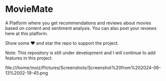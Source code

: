 # MovieMate
A Platform where you get recommendations and reviews about movies based on content and sentiment analysis. You can also post your reviews here at this platform.


Show some ❤️ and star the repo to support the project.

Note: This repository is still under development and I will continue to add features in this project.

file:///home/moiz/Pictures/Screenshots/Screenshot%20from%202024-06-13%2002-19-45.png





